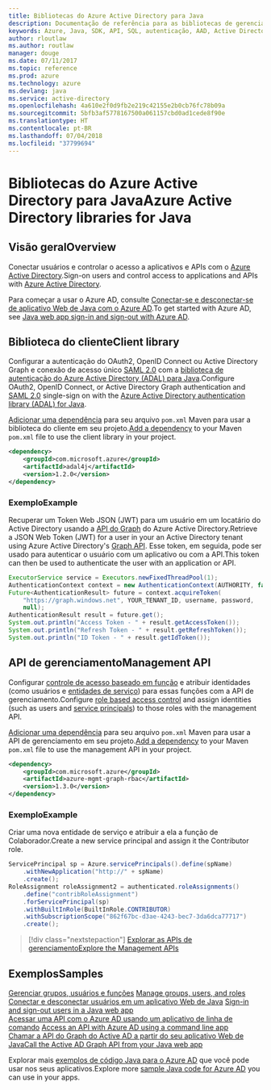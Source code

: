 ```yaml
---
title: Bibliotecas do Azure Active Directory para Java
description: Documentação de referência para as bibliotecas de gerenciamento e de cliente de Java para o Azure Active Directory
keywords: Azure, Java, SDK, API, SQL, autenticação, AAD, Active Directory, Graph, OAuth 2.0
author: rloutlaw
ms.author: routlaw
manager: douge
ms.date: 07/11/2017
ms.topic: reference
ms.prod: azure
ms.technology: azure
ms.devlang: java
ms.service: active-directory
ms.openlocfilehash: 4a610e2f0d9fb2e219c42155e2b0cb76fc78b09a
ms.sourcegitcommit: 5bfb3af5778167500a061157cbd0ad1cede8f90e
ms.translationtype: HT
ms.contentlocale: pt-BR
ms.lasthandoff: 07/04/2018
ms.locfileid: "37799694"
---
```

# <a name="azure-active-directory-libraries-for-java"></a><span data-ttu-id="da6c9-104">Bibliotecas do Azure Active Directory para Java</span><span class="sxs-lookup"><span data-stu-id="da6c9-104">Azure Active Directory libraries for Java</span></span>

## <a name="overview"></a><span data-ttu-id="da6c9-105">Visão geral</span><span class="sxs-lookup"><span data-stu-id="da6c9-105">Overview</span></span>

<span data-ttu-id="da6c9-106">Conectar usuários e controlar o acesso a aplicativos e APIs com o [Azure Active Directory](/azure/active-directory/active-directory-whatis).</span><span class="sxs-lookup"><span data-stu-id="da6c9-106">Sign-on users and control access to applications and APIs with [Azure Active Directory](/azure/active-directory/active-directory-whatis).</span></span>

<span data-ttu-id="da6c9-107">Para começar a usar o Azure AD, consulte [Conectar-se e desconectar-se de aplicativo Web de Java com o Azure AD](/azure/active-directory/develop/active-directory-devquickstarts-webapp-java).</span><span class="sxs-lookup"><span data-stu-id="da6c9-107">To get started with Azure AD, see [Java web app sign-in and sign-out with Azure AD](/azure/active-directory/develop/active-directory-devquickstarts-webapp-java).</span></span>

## <a name="client-library"></a><span data-ttu-id="da6c9-108">Biblioteca do cliente</span><span class="sxs-lookup"><span data-stu-id="da6c9-108">Client library</span></span>

<span data-ttu-id="da6c9-109">Configurar a autenticação do OAuth2, OpenID Connect ou Active Directory Graph e conexão de acesso único [SAML 2.0](https://docs.microsoft.com/azure/active-directory/develop/active-directory-saml-protocol-reference) com a [biblioteca de autenticação do Azure Active Directory (ADAL) para Java](https://github.com/AzureAD/azure-activedirectory-library-for-java).</span><span class="sxs-lookup"><span data-stu-id="da6c9-109">Configure OAuth2, OpenID Connect, or Active Directory Graph authentication and [SAML 2.0](https://docs.microsoft.com/azure/active-directory/develop/active-directory-saml-protocol-reference) single-sign on with the [Azure Active Directory authentication library (ADAL) for Java](https://github.com/AzureAD/azure-activedirectory-library-for-java).</span></span>

<span data-ttu-id="da6c9-110">[Adicionar uma dependência](https://maven.apache.org/guides/getting-started/index.html#How_do_I_use_external_dependencies) para seu arquivo `pom.xml` Maven para usar a biblioteca do cliente em seu projeto.</span><span class="sxs-lookup"><span data-stu-id="da6c9-110">[Add a dependency](https://maven.apache.org/guides/getting-started/index.html#How_do_I_use_external_dependencies) to your Maven `pom.xml` file to use the client library in your project.</span></span>

```XML
<dependency>
    <groupId>com.microsoft.azure</groupId>
    <artifactId>adal4j</artifactId>
    <version>1.2.0</version>
</dependency>
```   

### <a name="example"></a><span data-ttu-id="da6c9-111">Exemplo</span><span class="sxs-lookup"><span data-stu-id="da6c9-111">Example</span></span>

<span data-ttu-id="da6c9-112">Recuperar um Token Web JSON (JWT) para um usuário em um locatário do Active Directory usando a [API do Graph](https://docs.microsoft.com/azure/active-directory/develop/active-directory-graph-api) do Azure Active Directory.</span><span class="sxs-lookup"><span data-stu-id="da6c9-112">Retrieve a JSON Web Token (JWT) for a user in your an Active Directory tenant using Azure Active Directory's [Graph API](https://docs.microsoft.com/azure/active-directory/develop/active-directory-graph-api).</span></span> <span data-ttu-id="da6c9-113">Esse token, em seguida, pode ser usado para autenticar o usuário com um aplicativo ou com a API.</span><span class="sxs-lookup"><span data-stu-id="da6c9-113">This token can then be used to authenticate the user with an application or API.</span></span>

```java
ExecutorService service = Executors.newFixedThreadPool(1);
AuthenticationContext context = new AuthenticationContext(AUTHORITY, false, service);
Future<AuthenticationResult> future = context.acquireToken(
    "https://graph.windows.net", YOUR_TENANT_ID, username, password,
    null);
AuthenticationResult result = future.get();
System.out.println("Access Token - " + result.getAccessToken());
System.out.println("Refresh Token - " + result.getRefreshToken());
System.out.println("ID Token - " + result.getIdToken());
```

## <a name="management-api"></a><span data-ttu-id="da6c9-114">API de gerenciamento</span><span class="sxs-lookup"><span data-stu-id="da6c9-114">Management API</span></span>

<span data-ttu-id="da6c9-115">Configurar [controle de acesso baseado em função](/azure/active-directory/role-based-access-control-what-is) e atribuir identidades (como usuários e [entidades de serviço](https://docs.microsoft.com/azure/active-directory/develop/active-directory-application-objects)) para essas funções com a API de gerenciamento.</span><span class="sxs-lookup"><span data-stu-id="da6c9-115">Configure [role based access control](/azure/active-directory/role-based-access-control-what-is) and assign identities (such as users and [service principals](https://docs.microsoft.com/azure/active-directory/develop/active-directory-application-objects)) to those roles with the management API.</span></span> 

<span data-ttu-id="da6c9-116">[Adicionar uma dependência](https://maven.apache.org/guides/getting-started/index.html#How_do_I_use_external_dependencies) para seu arquivo `pom.xml` Maven para usar a API de gerenciamento em seu projeto.</span><span class="sxs-lookup"><span data-stu-id="da6c9-116">[Add a dependency](https://maven.apache.org/guides/getting-started/index.html#How_do_I_use_external_dependencies) to your Maven `pom.xml` file to use the management API in your project.</span></span>

```XML
<dependency>
    <groupId>com.microsoft.azure</groupId>
    <artifactId>azure-mgmt-graph-rbac</artifactId>
    <version>1.3.0</version>
</dependency>
```

### <a name="example"></a><span data-ttu-id="da6c9-117">Exemplo</span><span class="sxs-lookup"><span data-stu-id="da6c9-117">Example</span></span> 

<span data-ttu-id="da6c9-118">Criar uma nova entidade de serviço e atribuir a ela a função de Colaborador.</span><span class="sxs-lookup"><span data-stu-id="da6c9-118">Create a new service principal and assign it the Contributor role.</span></span>

```java
ServicePrincipal sp = Azure.servicePrincipals().define(spName)
    .withNewApplication("http://" + spName)
    .create();
RoleAssignment roleAssignment2 = authenticated.roleAssignments()
    .define("contribRoleAssignment")
    .forServicePrincipal(sp)
    .withBuiltInRole(BuiltInRole.CONTRIBUTOR)
    .withSubscriptionScope("862f67bc-d3ae-4243-bec7-3da6dca77717")
    .create();
```

> [!div class="nextstepaction"]
> [<span data-ttu-id="da6c9-119">Explorar as APIs de gerenciamento</span><span class="sxs-lookup"><span data-stu-id="da6c9-119">Explore the Management APIs</span></span>](/java/api/activedirectory/management)


## <a name="samples"></a><span data-ttu-id="da6c9-120">Exemplos</span><span class="sxs-lookup"><span data-stu-id="da6c9-120">Samples</span></span>

<span data-ttu-id="da6c9-121">[Gerenciar grupos, usuários e funções](https://github.com/Azure-Samples/aad-java-manage-users-groups-and-roles)  </span><span class="sxs-lookup"><span data-stu-id="da6c9-121">[Manage groups, users, and roles](https://github.com/Azure-Samples/aad-java-manage-users-groups-and-roles)  </span></span>  
<span data-ttu-id="da6c9-122">[Conectar e desconectar usuários em um aplicativo Web de Java](https://github.com/Azure-Samples/active-directory-java-webapp-openidconnect)  </span><span class="sxs-lookup"><span data-stu-id="da6c9-122">[Sign-in and sign-out users in a Java web app](https://github.com/Azure-Samples/active-directory-java-webapp-openidconnect)  </span></span>  
<span data-ttu-id="da6c9-123">[Acessar uma API com o Azure AD usando um aplicativo de linha de comando](https://github.com/Azure-Samples/active-directory-java-native-headless) </span><span class="sxs-lookup"><span data-stu-id="da6c9-123">[Access an API with Azure AD using a command line app](https://github.com/Azure-Samples/active-directory-java-native-headless) </span></span>  
[<span data-ttu-id="da6c9-124">Chamar a API do Graph do Active AD a partir do seu aplicativo Web de Java</span><span class="sxs-lookup"><span data-stu-id="da6c9-124">Call the Active AD Graph API from your Java web app</span></span>](https://github.com/Azure-Samples/active-directory-java-webapp-openidconnect)  

<span data-ttu-id="da6c9-125">Explorar mais [exemplos de código Java para o Azure AD](https://azure.microsoft.com/en-us/resources/samples/?term=active+directory&platform=java) que você pode usar nos seus aplicativos.</span><span class="sxs-lookup"><span data-stu-id="da6c9-125">Explore more [sample Java code for Azure AD](https://azure.microsoft.com/en-us/resources/samples/?term=active+directory&platform=java) you can use in your apps.</span></span>
